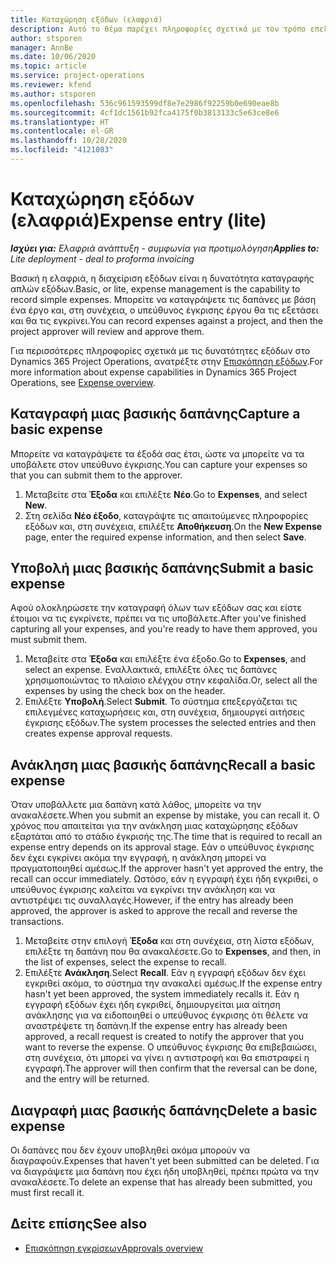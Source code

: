 ```yaml
---
title: Καταχώρηση εξόδων (ελαφριά)
description: Αυτό το θέμα παρέχει πληροφορίες σχετικά με τον τρόπο επεξεργασίας καταχώρισης εξόδων σε μια ελαφριά ανάπτυξη.
author: stsporen
manager: AnnBe
ms.date: 10/06/2020
ms.topic: article
ms.service: project-operations
ms.reviewer: kfend
ms.author: stsporen
ms.openlocfilehash: 536c961593599df8e7e2986f92259b0e690eae8b
ms.sourcegitcommit: 4cf1dc1561b92fca4175f0b3813133c5e63ce8e6
ms.translationtype: HT
ms.contentlocale: el-GR
ms.lasthandoff: 10/28/2020
ms.locfileid: "4121083"
---
```

# <a name="expense-entry-lite"></a><span data-ttu-id="f8bfc-103">Καταχώρηση εξόδων (ελαφριά)</span><span class="sxs-lookup"><span data-stu-id="f8bfc-103">Expense entry (lite)</span></span>

<span data-ttu-id="f8bfc-104">_**Ισχύει για:** Ελαφριά ανάπτυξη - συμφωνία για προτιμολόγηση_</span><span class="sxs-lookup"><span data-stu-id="f8bfc-104">_**Applies to:** Lite deployment - deal to proforma invoicing_</span></span>

<span data-ttu-id="f8bfc-105">Βασική η ελαφριά, η διαχείριση εξόδων είναι η δυνατότητα καταγραφής απλών εξόδων.</span><span class="sxs-lookup"><span data-stu-id="f8bfc-105">Basic, or lite, expense management is the capability to record simple expenses.</span></span> <span data-ttu-id="f8bfc-106">Μπορείτε να καταγράψετε τις δαπάνες με βάση ένα έργο και, στη συνέχεια, ο υπεύθυνος έγκρισης έργου θα τις εξετάσει και θα τις εγκρίνει.</span><span class="sxs-lookup"><span data-stu-id="f8bfc-106">You can record expenses against a project, and then the project approver will review and approve them.</span></span>

<span data-ttu-id="f8bfc-107">Για περισσότερες πληροφορίες σχετικά με τις δυνατότητες εξόδων στο Dynamics 365 Project Operations, ανατρέξτε στην [Επισκόπηση εξόδων](expense-overview.md).</span><span class="sxs-lookup"><span data-stu-id="f8bfc-107">For more information about expense capabilities in Dynamics 365 Project Operations, see [Expense overview](expense-overview.md).</span></span>

## <a name="capture-a-basic-expense"></a><span data-ttu-id="f8bfc-108">Καταγραφή μιας βασικής δαπάνης</span><span class="sxs-lookup"><span data-stu-id="f8bfc-108">Capture a basic expense</span></span>

<span data-ttu-id="f8bfc-109">Μπορείτε να καταγράψετε τα έξοδά σας έτσι, ώστε να μπορείτε να τα υποβάλετε στον υπεύθυνο έγκρισης.</span><span class="sxs-lookup"><span data-stu-id="f8bfc-109">You can capture your expenses so that you can submit them to the approver.</span></span>

1. <span data-ttu-id="f8bfc-110">Μεταβείτε στα **Έξοδα** και επιλέξτε **Νέο**.</span><span class="sxs-lookup"><span data-stu-id="f8bfc-110">Go to **Expenses**, and select **New**.</span></span>
2. <span data-ttu-id="f8bfc-111">Στη σελίδα **Νέο έξοδο**, καταγράψτε τις απαιτούμενες πληροφορίες εξόδων και, στη συνέχεια, επιλέξτε **Αποθήκευση**.</span><span class="sxs-lookup"><span data-stu-id="f8bfc-111">On the **New Expense** page, enter the required expense information, and then select **Save**.</span></span>

## <a name="submit-a-basic-expense"></a><span data-ttu-id="f8bfc-112">Υποβολή μιας βασικής δαπάνης</span><span class="sxs-lookup"><span data-stu-id="f8bfc-112">Submit a basic expense</span></span>

<span data-ttu-id="f8bfc-113">Αφού ολοκληρώσετε την καταγραφή όλων των εξόδων σας και είστε έτοιμοι να τις εγκρίνετε, πρέπει να τις υποβάλετε.</span><span class="sxs-lookup"><span data-stu-id="f8bfc-113">After you've finished capturing all your expenses, and you're ready to have them approved, you must submit them.</span></span>

1. <span data-ttu-id="f8bfc-114">Μεταβείτε στα **Έξοδα** και επιλέξτε ένα έξοδο.</span><span class="sxs-lookup"><span data-stu-id="f8bfc-114">Go to **Expenses**, and select an expense.</span></span> <span data-ttu-id="f8bfc-115">Εναλλακτικά, επιλέξτε όλες τις δαπάνες χρησιμοποιώντας το πλαίσιο ελέγχου στην κεφαλίδα.</span><span class="sxs-lookup"><span data-stu-id="f8bfc-115">Or, select all the expenses by using the check box on the header.</span></span>
2. <span data-ttu-id="f8bfc-116">Επιλέξτε **Υποβολή**.</span><span class="sxs-lookup"><span data-stu-id="f8bfc-116">Select **Submit**.</span></span> <span data-ttu-id="f8bfc-117">Το σύστημα επεξεργάζεται τις επιλεγμένες καταχωρήσεις και, στη συνέχεια, δημιουργεί αιτήσεις έγκρισης εξόδων.</span><span class="sxs-lookup"><span data-stu-id="f8bfc-117">The system processes the selected entries and then creates expense approval requests.</span></span>

## <a name="recall-a-basic-expense"></a><span data-ttu-id="f8bfc-118">Ανάκληση μιας βασικής δαπάνης</span><span class="sxs-lookup"><span data-stu-id="f8bfc-118">Recall a basic expense</span></span>

<span data-ttu-id="f8bfc-119">Όταν υποβάλλετε μια δαπάνη κατά λάθος, μπορείτε να την ανακαλέσετε.</span><span class="sxs-lookup"><span data-stu-id="f8bfc-119">When you submit an expense by mistake, you can recall it.</span></span> <span data-ttu-id="f8bfc-120">Ο χρόνος που απαιτείται για την ανάκληση μιας καταχώρησης εξόδων εξαρτάται από το στάδιο έγκρισής της.</span><span class="sxs-lookup"><span data-stu-id="f8bfc-120">The time that is required to recall an expense entry depends on its approval stage.</span></span>  <span data-ttu-id="f8bfc-121">Εάν ο υπεύθυνος έγκρισης δεν έχει εγκρίνει ακόμα την εγγραφή, η ανάκληση μπορεί να πραγματοποιηθεί αμέσως.</span><span class="sxs-lookup"><span data-stu-id="f8bfc-121">If the approver hasn't yet approved the entry, the recall can occur immediately.</span></span> <span data-ttu-id="f8bfc-122">Ωστόσο, εάν η εγγραφή έχει ήδη εγκριθεί, ο υπεύθυνος έγκρισης καλείται να εγκρίνει την ανάκληση και να αντιστρέψει τις συναλλαγές.</span><span class="sxs-lookup"><span data-stu-id="f8bfc-122">However, if the entry has already been approved, the approver is asked to approve the recall and reverse the transactions.</span></span>

1. <span data-ttu-id="f8bfc-123">Μεταβείτε στην επιλογή **Έξοδα** και στη συνέχεια, στη λίστα εξόδων, επιλέξτε τη δαπάνη που θα ανακαλέσετε.</span><span class="sxs-lookup"><span data-stu-id="f8bfc-123">Go to **Expenses**, and then, in the list of expenses, select the expense to recall.</span></span>
2. <span data-ttu-id="f8bfc-124">Επιλέξτε **Ανάκληση**.</span><span class="sxs-lookup"><span data-stu-id="f8bfc-124">Select **Recall**.</span></span> <span data-ttu-id="f8bfc-125">Εάν η εγγραφή εξόδων δεν έχει εγκριθεί ακόμα, το σύστημα την ανακαλεί αμέσως.</span><span class="sxs-lookup"><span data-stu-id="f8bfc-125">If the expense entry hasn't yet been approved, the system immediately recalls it.</span></span> <span data-ttu-id="f8bfc-126">Εάν η εγγραφή εξόδων έχει ήδη εγκριθεί, δημιουργείται μια αίτηση ανάκλησης για να ειδοποιηθεί ο υπεύθυνος έγκρισης ότι θέλετε να αναστρέψετε τη δαπάνη.</span><span class="sxs-lookup"><span data-stu-id="f8bfc-126">If the expense entry has already been approved, a recall request is created to notify the approver that you want to reverse the expense.</span></span> <span data-ttu-id="f8bfc-127">Ο υπεύθυνος έγκρισης θα επιβεβαιώσει, στη συνέχεια, ότι μπορεί να γίνει η αντιστροφή και θα επιστραφεί η εγγραφή.</span><span class="sxs-lookup"><span data-stu-id="f8bfc-127">The approver will then confirm that the reversal can be done, and the entry will be returned.</span></span>

## <a name="delete-a-basic-expense"></a><span data-ttu-id="f8bfc-128">Διαγραφή μιας βασικής δαπάνης</span><span class="sxs-lookup"><span data-stu-id="f8bfc-128">Delete a basic expense</span></span>

<span data-ttu-id="f8bfc-129">Οι δαπάνες που δεν έχουν υποβληθεί ακόμα μπορούν να διαγραφούν.</span><span class="sxs-lookup"><span data-stu-id="f8bfc-129">Expenses that haven't yet been submitted can be deleted.</span></span> <span data-ttu-id="f8bfc-130">Για να διαγράψετε μια δαπάνη που έχει ήδη υποβληθεί, πρέπει πρώτα να την ανακαλέσετε.</span><span class="sxs-lookup"><span data-stu-id="f8bfc-130">To delete an expense that has already been submitted, you must first recall it.</span></span>

## <a name="see-also"></a><span data-ttu-id="f8bfc-131">Δείτε επίσης</span><span class="sxs-lookup"><span data-stu-id="f8bfc-131">See also</span></span>

- [<span data-ttu-id="f8bfc-132">Επισκόπηση εγκρίσεων</span><span class="sxs-lookup"><span data-stu-id="f8bfc-132">Approvals overview</span></span>](../approvals/approvals-overview.md)
